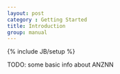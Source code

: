 ```yaml
---
layout: post
category : Getting Started
title: Introduction
group: manual
---
```

{% include JB/setup %}

TODO: some basic info about ANZNN